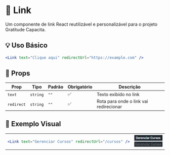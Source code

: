 # 🔗 Link

Um componente de link React reutilizável e personalizável para o projeto Gratitude Capacita.

## 💡 Uso Básico

```jsx
<Link text="Clique aqui" redirectUrl="https://example.com" />
```

## 📝 Props

| Prop          | Tipo     | Padrão | Obrigatório | Descrição                             |
| ------------- | -------- | ------ | ----------- | ------------------------------------- |
| `text`        | `string` | `""`   | ✅          | Texto exibido no link                 |
| `redirect` | `string` | `""`   | ✅          | Rota para onde o link vai redirecionar |

## 🎨 Exemplo Visual

<table>
<tr>
<td width="50%">

```jsx
<Link text="Gerenciar Cursos" redirectUrl="/cursos" />
```

</td>
<td width="50%">

<div align="center">
  <img src="../images/link.png" alt="link sem hoover" />
</div>

<div align="center">
  <img src="../images/link-hoover.png" alt="link com hoover" />
</div>

</td>
</tr>
</table>
